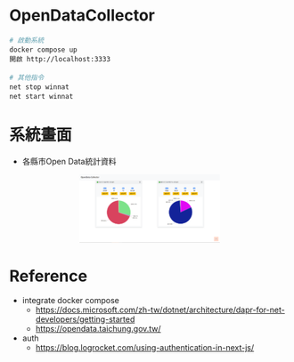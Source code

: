 # OpenDataCollector
``` Bash
# 啟動系統
docker compose up 
開啟 http://localhost:3333

# 其他指令
net stop winnat
net start winnat

```
# 系統畫面
- 各縣市Open Data統計資料
<center><img src="https://github.com/Benknightdark/OpenDataCollector/blob/main/screenshot/1.png?raw=true" width="50%" height="50%" />
</center>

# Reference
- integrate docker compose 
    - https://docs.microsoft.com/zh-tw/dotnet/architecture/dapr-for-net-developers/getting-started
    - https://opendata.taichung.gov.tw/
- auth 
    - https://blog.logrocket.com/using-authentication-in-next-js/
    